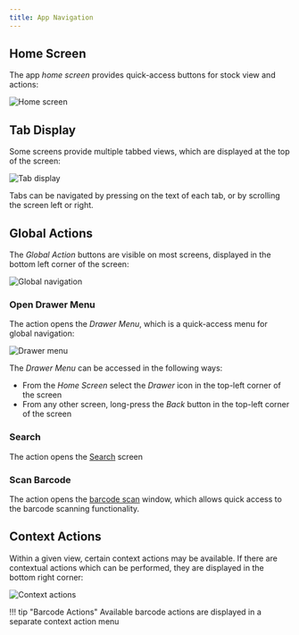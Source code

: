 ```yaml
---
title: App Navigation
---
```



## Home Screen

The app *home screen* provides quick-access buttons for stock view and actions:

![Home screen](/img/app/home.png)

## Tab Display

Some screens provide multiple tabbed views, which are displayed at the top of the screen:

![Tab display](/img/app/app_tabs.png)

Tabs can be navigated by pressing on the text of each tab, or by scrolling the screen left or right.

## Global Actions

The *Global Action* buttons are visible on most screens, displayed in the bottom left corner of the screen:

![Global navigation](/img/app/app_global_navigation.png)

### Open Drawer Menu

The <span class='fas fa-list'></span> action opens the *Drawer Menu*, which is a quick-access menu for global navigation:

![Drawer menu](/img/app/drawer.png)

The *Drawer Menu* can be accessed in the following ways:

- From the *Home Screen* select the *Drawer* icon in the top-left corner of the screen
- From any other screen, long-press the *Back* button in the top-left corner of the screen

### Search

The <span class='fas fa-search'></span> action opens the [Search](./search.md) screen

### Scan Barcode

The <span class='fas fa-qrcode'></span> action opens the [barcode scan](./barcode.md#global-scan) window, which allows quick access to the barcode scanning functionality.

## Context Actions

Within a given view, certain context actions may be available. If there are contextual actions which can be performed, they are displayed in the bottom right corner:

![Context actions](/img/app/context_actions.png)

!!! tip "Barcode Actions"
    Available barcode actions are displayed in a separate context action menu
